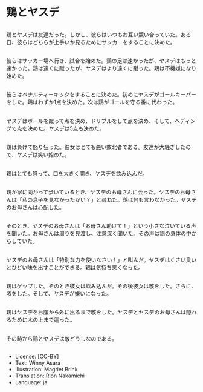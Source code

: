 # 鶏とヤスデ

##
鶏とヤスデは友達だった。しかし、彼らはいつもお互い競い合っていた。ある日、彼らはどちらが上手いか見るためにサッカーをすることに決めた。

##
彼らはサッカー場へ行き、試合を始めた。鶏の足は速かったが、ヤスデはもっと速かった。鶏は遠くに蹴ったが、ヤスデはより遠くに蹴った。鶏は不機嫌になり始めた。

##
彼らはペナルティーキックをすることに決めた。初めにヤスデがゴールキーパーをした。鶏はわずか1点を決めた。次は鶏がゴールを守る番に代わった。

##
ヤスデはボールを蹴って点を決め、ドリブルをして点を決め、そして、ヘディングで点を決めた。ヤスデは5点も決めた。

##
鶏は負けて怒り狂った。彼女はとても悪い敗北者である。友達が大騒ぎしたので、ヤスデは笑い始めた。

##
鶏はとても怒って、口を大きく開き、ヤスデを飲み込んだ。

##
鶏が家に向かって歩いているとき、ヤスデのお母さんに会った。ヤスデのお母さんは「私の息子を見なかったかい？」と尋ねた。鶏は何も言わなかった。ヤスデのお母さんは心配した。

##
そのとき、ヤスデのお母さんは「お母さん助けて！」という小さな泣いている声を聞いた。お母さんは周りを見渡し、注意深く聞いた。その声は鶏の身体の中からしていた。

##
ヤスデのお母さんは「特別な力を使いなさい！」と叫んだ。ヤスデはくさい臭いとひどい味を出すことができる。鶏は気持ち悪くなった。

##
鶏はゲップした。そのとき彼女は飲み込んだ。その後彼女は咳をした。さらに、咳をした。そして、ヤスデが嫌いになった。

##
鶏はヤスデをお腹から外に出るまで咳をした。ヤスデとヤスデのお母さんは隠れるために木の上まで這った。

##
その時から鶏とヤスデは敵どうしなのである。

##
* License: [CC-BY]
* Text: Winny Asara
* Illustration: Magriet Brink
* Translation: Rion Nakamichi
* Language: ja
